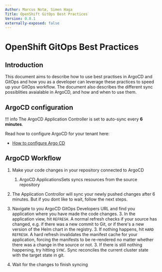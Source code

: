 ```yaml
---
Author: Marcus Notø, Simen Haga
Title: OpenShift GitOps Best Practices
Version: 0.0.1
externally-exposed: false
---
```


# OpenShift GitOps Best Practices

## Introduction
This document aims to describe how to use best practises in ArgoCD and GitOps and how you as a developer can leverage these practices to speed up your GitOps workflow. 
The document also describes the different sync possiblities avaialable in ArgoCD, and how and when to use them.

## ArgoCD configuration

!!! info
    The ArgoCD Application Controller is set to auto-sync every **6 minutes**.

Read how to configure ArgoCD for your tenant here:

- [How to configure Argo CD](../OpenShift%20Tenants/Tenant%20features/GitOps/argocd.md)

## ArgoCD Workflow

1. Make your code changes in your repository connected to ArgoCD
    1. ArgoCD ApplicationsSets syncs resources from the source repository

2. The Application Controllor will sync your newly pushed changes after 6 minutes. But if you dont like to wait, follow the next steps.
3. Navigate to you ArgoCD GitOps Developers URL and find you application where you have made the code changes.
    3. In the application view, hit `REFRESH`. A normal refresh checks if your source has changed, e.g. if there was a new commit to Git, or if there's a new version of the Helm chart in the registry.
    3. If nothing happens, hit `HARD REFRESH`. A hard refresh invalidates the manifest cache for your application, forcing the manifests to be re-rendered no matter whether there was a change in the source or not.
    3. If there is still nothing happening, try hitting `SYNC`. Sync reconciles the current cluster state with the target state in git.

4. Wait for the changes to finish syncing
     
    